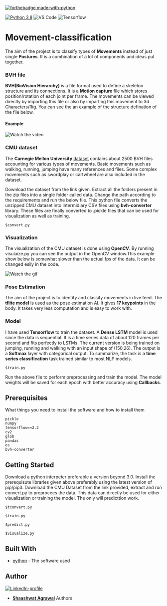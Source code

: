[![forthebadge made-with-python](http://ForTheBadge.com/images/badges/made-with-python.svg)](https://www.python.org/)

[![Python 3.8](https://img.shields.io/badge/python-3.8-green.svg)](https://www.python.org/downloads/release/python-380/) 
![VS Code](https://aleen42.github.io/badges/src/visual_studio_code.svg)
![Tensorflow](https://aleen42.github.io/badges/src/tensorflow.svg)

# Movement-classification
The aim of the project is to classify types of **Movements** instead of just single **Postures**. It is a combination of a lot of components and ideas put together.

### BVH file
 **BVH(BioVision Hierarchy)** is a file format used to define a skeleton structure and its connections. It is a **Motion capture** file which stores position/rotation of each joint per frame. The movements can be viewed directly by importing this file or also by imparting this movement to 3d Characters/Rig. You can see the an example of the structure defination of the file below.
 
 #### Example
![Watch the video](https://github.com/Shaashwat05/Movement-classification/blob/master/images/bvh1.jpg)
 
 ### CMU dataset
 The **Carnegie Mellon University** [dataset](https://sites.google.com/a/cgspeed.com/cgspeed/motion-capture/cmu-bvh-conversion) contains about 2500 BVH files accounting for various types of movements. Basic movements such as walking, running, jumping have many references and files. Some complex movements such as swordplay or cartwheel are also included in the dataset.
 
Download the dataset from the link given. Extract all the folders present in the zip files into a single folder called data. Change the path according to the requirements and run the below file. This python file converts the unzipped CMU dataset into intermidiary CSV files using **bvh-converter** library. These files are finally converted to .pickle files that can be used for visualization as well as training.
 
 ```
$convert.py
```
 
 ### Visualization
 The visualization of the CMU dataset is done using **OpenCV**. By running visulaize.py you can see the output in the OpenCV window.This example show below is somewhat slower than the actual fps of the data. It can be changed esily in the code.
 
 ![Watch the gif](https://github.com/Shaashwat05/Movement-classification/blob/master/images/viz.gif)
 
 
 
 ### Pose Estimation
 The aim of the project is to identify and classify movements in live feed. The [**tflite model**](https://storage.googleapis.com/download.tensorflow.org/models/tflite/posenet_mobilenet_v1_100_257x257_multi_kpt_stripped.tflite) is used as the pose estimation AI. It gives **17 keypoints** in the body. It takes very less computation and is easy to work with.

### Model
I have used **Tensorflow** to train the dataset. A **Dense LSTM** model is used since the data is sequential. It is a time series data of about 120 frames per second and fits perfectly to LSTMs. The current version is being trained on jumping, running and walking with an input shape of (150,26). The output is a **Softmax** layer with categorical output. To summarize, the task is a **time series classification** task trained similar to most NLP models.

```
$train.py
```

Run the above file to perform preprocessing and train the model. The model weights will be saved for each epoch with better accuracy using **Callbacks**.



## Prerequisites

What things you need to install the software and how to install them

```
pickle
numpy
tensorflow==2.2
cv2
glob
pandas
os
bvh-converter
```

## Getting Started

Download a python interpeter preferable a version beyond 3.0. Install the prerequisute libraries given above preferably using the latest version of pip/pip3. Download the CMU Dataset from the link provided, extract and run convert.py to preprocees the data. This data can directly be used for either visualization or training the model. The only will predicttion work.

```
$tconvert.py

$train.py

$predict.py    

$visualize.py
```

## Built With

* [python](https://www.python.org/) - The software used
## Author
[![LinkedIn-profile](https://img.shields.io/badge/LinkedIn-Profile-teal.svg)](https://www.linkedin.com/in/shaashwat-agrawal-1904a117a/)

* [**Shaashwat Agrawal**](https://github.com/Shaashwat05) Authors 





